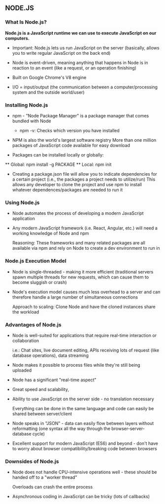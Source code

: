 ## NODE.JS
### What Is Node.js?
**Node.js is a JavaScript runtime we can use to execute JavaScript on our computers.**

* Important: Node.js lets us run JavaScript on the server (basically, allows you to write regular JavaScript on the back end)
* Node is event-driven, meaning anything that happens in Node is in reaction to an event (like a request, or an operation finishing)
* Built on Google Chrome's V8 engine

* I/O = input/output (the communication between a computer/processing system and the outside world/user)

### Installing Node.js
* npm - "Node Package Manager" is a package manager that comes bundled with Node

  * npm -v: Checks which version you have installed
* NPM is also the world's largest software registry
  More than one million packages of JavaScript code available for easy download
* Packages can be installed locally or globally:

** Global: npm install -g PACKAGE
** Local: npm init
* Creating a package.json file will allow you to indicate dependencies for a certain project (i.e., the packages a project needs to utilize/run)
    This allows any developer to clone the project and use npm to install whatever dependences/packages are needed to run it
### Using Node.js
* Node automates the process of developing a modern JavaScript application

* Any modern JavaScript framework (i.e. React, Angular, etc.) will need a working knowledge of Node and npm

  Reasoning: These frameworks and many related packages are all available via npm and rely on Node to create a dev environment to run in
### Node.js Execution Model
* Node is single-threaded - making it more efficient (traditional servers spawn multiple threads for new requests, which can cause them to become sluggish or crash)

* Node's execution model causes much less overhead to a server and can therefore handle a large number of simultaneous connections

   Approach to scaling: Clone Node and have the cloned instances share the workload
### Advantages of Node.js
* Node is well-suited for applications that require real-time interaction or collaboration

  i.e.: Chat sites, live document editing, APIs receiving lots of request (like database operations), data streaming
* Node makes it possible to process files while they're still being uploaded

* Node has a significant "real-time aspect"

* Great speed and scalability,

* Ability to use JavaScript on the server side - no translation necessary

  Everything can be done in the same language and code can easily be shared between server/client
* Node speaks in "JSON" - data can easily flow between layers without reformatting (one syntax all the way through the browser-server-database cycle)

* Excellent support for modern JavaScript (ES6) and beyond - don't have to worry about browser compatibility/breaking code between browsers

### Downsides of Node.js
* Node does not handle CPU-intensive operations well - these should be handed off to a "worker thread"

   Overloads can crash the entire process
* Asynchronous coding in JavaScript can be tricky (lots of callbacks)
